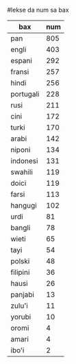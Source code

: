 #lekse da num sa bax

| bax | num |
|-----|-----|
| pan | 805 |
| engli | 403 |
| espani | 292 |
| fransi | 257 |
| hindi | 256 |
| portugali | 228 |
| rusi | 211 |
| cini | 172 |
| turki | 170 |
| arabi | 142 |
| niponi | 134 |
| indonesi | 131 |
| swahili | 119 |
| doici | 119 |
| farsi | 113 |
| hangugi | 102 |
| urdi | 81 |
| bangli | 78 |
| wieti | 65 |
| tayi | 54 |
| polski | 48 |
| filipini | 36 |
| hausi | 26 |
| panjabi | 13 |
| zulu'i | 11 |
| yorubi | 10 |
| oromi | 4 |
| amari | 4 |
| ibo'i | 2 |
